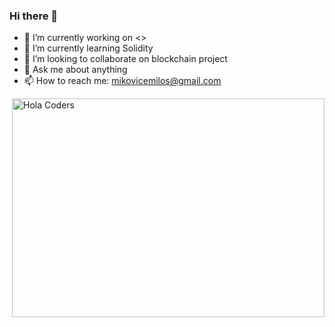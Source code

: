 ### Hi there 👋

- 🔭 I’m currently working on <>
- 🌱 I’m currently learning Solidity
- 👯 I’m looking to collaborate on blockchain project
- 💬 Ask me about anything
- 📫 How to reach me: mikovicemilos@gmail.com

<img align="right" src="https://64.media.tumblr.com/114f04c02493889929cb0ecaa441fbca/tumblr_po06d9LXbR1qeyvpto1_500.gif" alt="Hola Coders" width="500" height="350"/>
